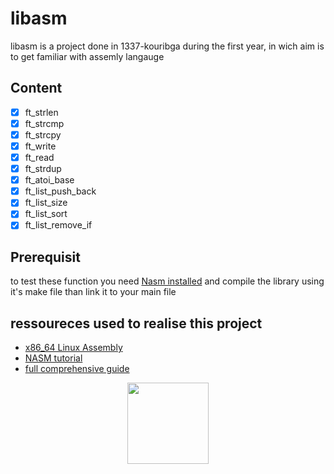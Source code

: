 # libasm
libasm is a project done in 1337-kouribga during the first year,
in wich aim is to get familiar with assemly langauge

## Content
- [x] ft_strlen
- [x] ft_strcmp
- [x] ft_strcpy
- [x] ft_write
- [x] ft_read
- [x] ft_strdup
- [x] ft_atoi_base
- [x] ft_list_push_back
- [x] ft_list_size
- [x] ft_list_sort
- [x] ft_list_remove_if

## Prerequisit
to test these function you need [Nasm installed](https://www.nasm.us/) and compile the library using
it's make file than link it to your main file

## ressoureces used to realise this project
* [x86_64 Linux Assembly](https://www.youtube.com/watch?v=VQAKkuLL31g)
* [NASM tutorial](https://cs.lmu.edu/~ray/notes/nasmtutorial/)
* [full comprehensive guide](https://www.cs.uaf.edu/2015/fall/cs301/lecture/)

<p align="center">
    <img src="https://i.imgur.com/jm1e5Hk.jpg" height="130">
</p>
